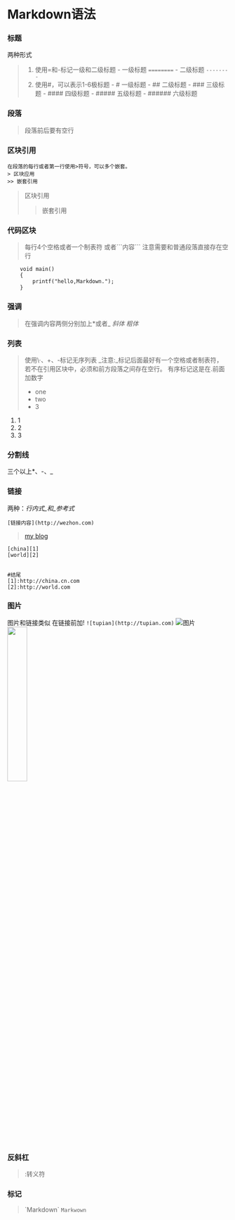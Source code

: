 # Markdown语法
### 标题
两种形式
> 1. 使用=和-标记一级和二级标题
	- 一级标题
	```========```
	- 二级标题
	```--------```
> 2. 使用#，可以表示1-6极标题
	- # 一级标题
	- ## 二级标题
	- ### 三级标题
	- #### 四级标题
	- ##### 五级标题
	- ###### 六级标题
### 段落
> 段落前后要有空行
### 区块引用
```
在段落的每行或者第一行使用>符号，可以多个嵌套。
> 区块应用
>> 嵌套引用
```
> 区块引用
>> 嵌套引用
### 代码区块
> 每行4个空格或者一个制表符
> 或者\`\`\`内容\`\`\`
> 注意需要和普通段落直接存在空行
```
	void main()
	{
		printf("hello,Markdown.");
	}
```
### 强调
> 在强调内容两侧分别加上\*或者\_
> *斜体*
> _粗体_
### 列表
> 使用\·、\+、\-标记无序列表
_注意:_标记后面最好有一个空格或者制表符，若不在引用区块中，必须和前方段落之间存在空行。
有序标记这是在.前面加数字
> - one
> - two
> - 3

1. 1
2. 2
3. 3
### 分割线
三个以上*、-、_
### 链接
两种：_行内式_和_参考式_
```
[链接内容](http://wezhon.com)
```
> [my blog](http://wezhon.com)
```
[china][1]
[world][2]


#结尾
[1]:http://china.cn.com
[2]:http://world.com
```
### 图片
图片和链接类似 在链接前加!
```![tupian](http://tupian.com)```
![图片](../image/Avatar.jpg)
<img src="../image/Avatar.jpg" width = "30%" />
### 反斜杠
> \:转义符
### 标记
> \`Markdown\`
> `Markwown`

